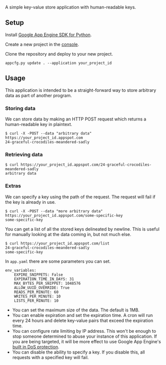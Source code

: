 A simple key-value store application with human-readable keys.

## Setup
Install [Google App Engine SDK for Python](https://cloud.google.com/appengine/downloads#Google_App_Engine_SDK_for_Python).

Create a new project in the [console](https://console.developers.google.com/).

Clone the repository and deploy to your new project.

    appcfg.py update . --application your_project_id

## Usage

This application is intended to be a straight-forward way to store arbitrary data as part of another program.

### Storing data

We can store data by making an HTTP POST request which returns a human-readable key in plaintext.

	$ curl -X -POST --data "arbitrary data" https://your_project_id.appspot.com
    24-graceful-crocodiles-meandered-sadly

### Retrieving data

    $ curl https://your_project_id.appspot.com/24-graceful-crocodiles-meandered-sadly
    arbitrary data

### Extras

We can specify a key using the path of the request. The request will fail if the key is already in use.

	$ curl -X -POST --data "more arbitrary data" https://your_project_id.appspot.com/some-specific-key
    some-specific-key

You can get a list of all the stored keys delineated by newline. This is useful for manually looking at the data coming in, but not much else.

	$ curl https://your_project_id.appspot.com/list
    24-graceful-crocodiles-meandered-sadly
    some-specific-key

In `app.yaml` there are some parameters you can set.

    env_variables:
        EXPIRE_SNIPPETS: False
        EXPIRATION_TIME_IN_DAYS: 31
        MAX_BYTES_PER_SNIPPET: 1048576
        ALLOW_UUID_OVERRIDE: True
        READS_PER_MINUTE: 60
        WRITES_PER_MINUTE: 10
        LISTS_PER_MINUTE: 10

- You can set the maximum size of the data. The default is 1MB.
- You can enable expiration and set the expiration time. A cron will run every 24 hours and delete key-value pairs that exceed the expiration time.
- You can configure rate limiting by IP address. This won't be enough to stop someone determined to abuse your instance of this application. If you are being targeted, it will be more effect to use Google App Engine's [built in DoS protection](https://cloud.google.com/appengine/docs/python/config/dos).
- You can disable the ability to specify a key. If you disable this, all requests with a specified key will fail.
